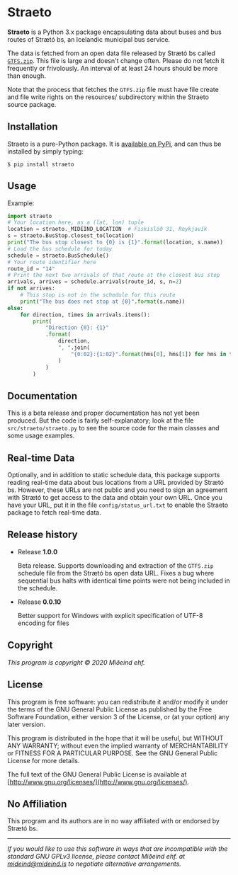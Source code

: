 
# Straeto

**Straeto** is a Python 3.x package encapsulating data about buses and bus
routes of Strætó bs, an Icelandic municipal bus service.

The data is fetched from an open data file released by
Strætó bs called [`GTFS.zip`](http://opendata.straeto.is/data/gtfs/gtfs.zip).
This file is large and doesn't change often. Please do not
fetch it frequently or frivolously. An interval of at least 24 hours
should be more than enough.

Note that the process that fetches the `GTFS.zip` file must have
file create and file write rights on the resources/ subdirectory
within the Straeto source package.

## Installation

Straeto is a pure-Python package. It
is [available on PyPi](https://pypi.org/project/straeto/),
and can thus be installed by simply typing:

```shell
$ pip install straeto
```

## Usage

Example:

```python
import straeto
# Your location here, as a (lat, lon) tuple
location = straeto._MIDEIND_LOCATION  # Fiskislóð 31, Reykjavík
s = straeto.BusStop.closest_to(location)
print("The bus stop closest to {0} is {1}".format(location, s.name))
# Load the bus schedule for today
schedule = straeto.BusSchedule()
# Your route identifier here
route_id = "14"
# Print the next two arrivals of that route at the closest bus stop
arrivals, arrives = schedule.arrivals(route_id, s, n=2)
if not arrives:
    # This stop is not in the schedule for this route
    print("The bus does not stop at {0}".format(s.name))
else:
    for direction, times in arrivals.items():
        print(
            "Direction {0}: {1}"
            .format(
                direction,
                ", ".join(
                    "{0:02}:{1:02}".format(hms[0], hms[1]) for hms in times
                )
            )
        )
```

## Documentation

This is a beta release and proper documentation has not yet been
produced. But the code is fairly self-explanatory; look at the file
`src/straeto/straeto.py` to see the source code for the main classes
and some usage examples.

## Real-time Data

Optionally, and in addition to static schedule data, this package supports
reading real-time data about bus locations from a URL
provided by Strætó bs.  However, these URLs are not public and you need to sign
an agreement with Strætó to get access to the data and obtain your own URL. Once you
have your URL, put it in the file `config/status_url.txt` to enable the Straeto
package to fetch real-time data.

## Release history

* Release **1.0.0**

    Beta release. Supports downloading and extraction of the `GTFS.zip`
    schedule file from the Strætó bs open data URL. Fixes a bug where sequential
    bus halts with identical time points were not being included in the schedule.

* Release **0.0.10**

    Better support for Windows with explicit specification of UTF-8 encoding
    for files

## Copyright

*This program is copyright &copy; 2020 Miðeind ehf.*

## License

This program is free software: you can redistribute it and/or modify
it under the terms of the GNU General Public License as published by
the Free Software Foundation, either version 3 of the License, or
(at your option) any later version.

This program is distributed in the hope that it will be useful,
but WITHOUT ANY WARRANTY; without even the implied warranty of
MERCHANTABILITY or FITNESS FOR A PARTICULAR PURPOSE.  See the
GNU General Public License for more details.

The full text of the GNU General Public License is available at
[http://www.gnu.org/licenses/](http://www.gnu.org/licenses/).

## No Affiliation

This program and its authors are in no way affiliated with
or endorsed by Strætó bs.

---

*If you would like to use this software in ways that are incompatible*
*with the standard GNU GPLv3 license, please contact Miðeind ehf.*
*at [mideind@mideind.is](mailto:mideind@mideind.is)*
*to negotiate alternative arrangements.*
